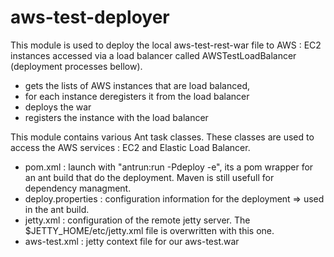 aws-test-deployer
=================

This module is used to deploy the local aws-test-rest-war file to AWS : EC2 instances accessed via a load balancer called AWSTestLoadBalancer (deployment processes bellow).
- gets the lists of AWS instances that are load balanced,
- for each instance deregisters it from the load balancer
- deploys the war
- registers the instance with the load balancer
 
This module contains various Ant task classes. These classes are used to access the AWS services : EC2 and Elastic Load Balancer.

- pom.xml : launch with "antrun:run -Pdeploy -e", its a pom wrapper for an ant build that do the deployment. Maven is still usefull for dependency managment.
- deploy.properties : configuration information for the deployment => used in the ant build.
- jetty.xml : configuration of the remote jetty server. The $JETTY_HOME/etc/jetty.xml file is overwritten with this one.
- aws-test.xml : jetty context file for our aws-test.war
 

